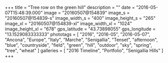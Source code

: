 +++
title = "Tree row on the green hill"
description = ""
date = "2016-05-07T15:48:39.000"
image = "20160507@154839"
image_s = "20160507@154839-s"
image_width_s = "400"
image_height_s = "265"
image_xl = "20160507@154839-xl"
image_width_xl = "1024"
image_height_xl = "678"
gps_latitude = "43.73898055"
gps_longitude = "13.1529083333333"
phototags = [ "2016", "2016-05", "2016-05-07", "Ancona", "Europe", "Italy", "Marche", "Senigallia", "Tenset", "afternoon", "blue", "countryside", "field", "green", "hill", "outdoor", "sky", "spring", "tree", "wheat" ]
galleries = [ "2016 Timeline", "Portfolio", "Senigallia Hills" ]
+++

